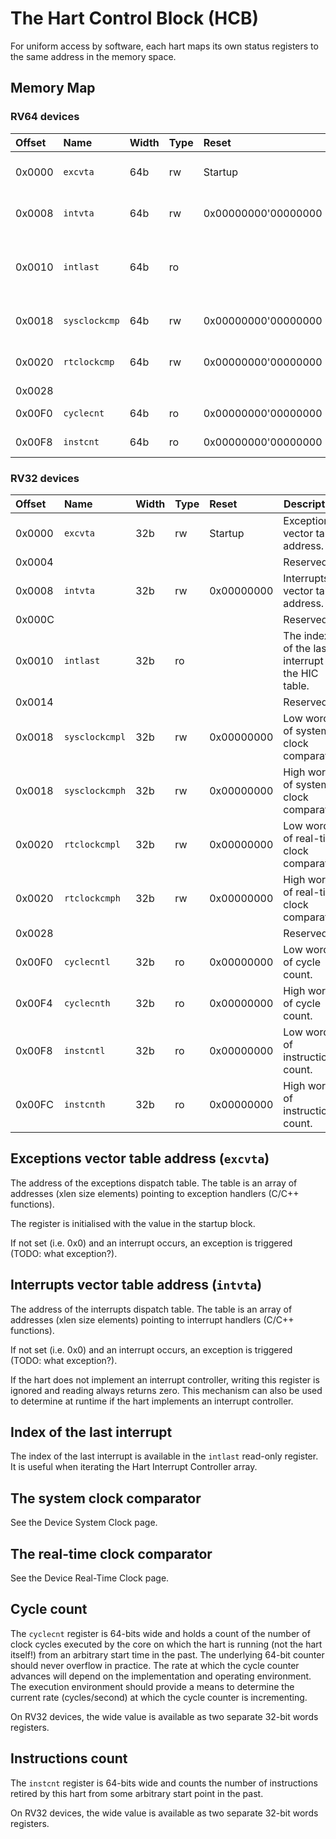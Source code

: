 # The Hart Control Block (HCB)

For uniform access by software, each hart maps its own status registers to the 
same address in the memory space.

## Memory Map

### RV64 devices

| Offset | Name | Width | Type | Reset | Description | 
|:-------|:-----|:------|:-----|:------|-------------|
| 0x0000 | `excvta` | 64b | rw | Startup | Exceptions vector table address.  |
| 0x0008 | `intvta` | 64b | rw | 0x00000000'00000000 | Interrupts vector table address.  |
| 0x0010 | `intlast` | 64b | ro | | The index of the last interrupt in the HIC table.  |
| 0x0018 | `sysclockcmp` | 64b | rw | 0x00000000'00000000 | System clock comparator. |
| 0x0020 | `rtclockcmp` | 64b | rw | 0x00000000'00000000 | Real-time clock comparator. |
| 0x0028 | | | | | Reserved.  |
| 0x00F0 | `cyclecnt` | 64b | ro | 0x00000000'00000000 | Cycle count. |
| 0x00F8 | `instcnt` | 64b | ro | 0x00000000'00000000 | Instructions count. |

### RV32 devices

| Offset | Name | Width | Type | Reset | Description | 
|:-------|:-----|:------|:-----|:------|-------------|
| 0x0000 | `excvta` | 32b | rw | Startup | Exceptions vector table address.  |
| 0x0004 | | | | | Reserved.  |
| 0x0008 | `intvta` | 32b | rw | 0x00000000 | Interrupts vector table address.  |
| 0x000C | | | | | Reserved.  |
| 0x0010 | `intlast` | 32b | ro | | The index of the last interrupt in the HIC table.  |
| 0x0014 | | | | | Reserved.  |
| 0x0018 | `sysclockcmpl` | 32b | rw | 0x00000000 | Low word of system clock comparator. |
| 0x0018 | `sysclockcmph` | 32b | rw | 0x00000000 | High word of system clock comparator. |
| 0x0020 | `rtclockcmpl` | 32b | rw | 0x00000000 | Low word of real-time clock comparator. |
| 0x0020 | `rtclockcmph` | 32b | rw | 0x00000000 | High word of real-time clock comparator. |
| 0x0028 | | | | | Reserved.  |
| 0x00F0 | `cyclecntl` | 32b | ro | 0x00000000 | Low word of cycle count. |
| 0x00F4 | `cyclecnth` | 32b | ro | 0x00000000 | High word of cycle count. |
| 0x00F8 | `instcntl` | 32b | ro | 0x00000000 | Low word of instructions count. |
| 0x00FC | `instcnth` | 32b | ro | 0x00000000 | High word of instructions count. |

## Exceptions vector table address (`excvta`)

The address of the exceptions dispatch table. The table is an array of addresses 
(xlen size elements) pointing to exception handlers (C/C++ functions).

The register is initialised with the value in the startup block.

If not set (i.e. 0x0) and an interrupt occurs, an exception is 
triggered (TODO: what exception?).

## Interrupts vector table address (`intvta`)

The address of the interrupts dispatch table. The table is an array of addresses 
(xlen size elements) pointing to interrupt handlers (C/C++ functions).

If not set (i.e. 0x0) and an interrupt occurs, an exception is 
triggered (TODO: what exception?).

If the hart does not implement an interrupt controller, writing this register 
is ignored and reading always returns zero. This mechanism can also be used 
to determine at runtime if the hart implements an interrupt controller.

## Index of the last interrupt

The index of the last interrupt is available in the `intlast` read-only register. 
It is useful when iterating the Hart Interrupt Controller array.

## The system clock comparator

See the Device System Clock page.

## The real-time clock comparator

See the Device Real-Time Clock page.

## Cycle count

The `cyclecnt` register is 64-bits wide and holds a count of the number of clock cycles 
executed by the core on which the hart is running (not the hart itself!) from an 
arbitrary start time in the past. The underlying 64-bit counter should never 
overflow in practice. The rate at which the cycle counter advances will depend
on the implementation and operating environment. The execution environment 
should provide a means to determine the current rate (cycles/second) at which 
the cycle counter is incrementing.

On RV32 devices, the wide value is available as two separate 32-bit words registers.

## Instructions count

The `instcnt` register is 64-bits wide and counts the number of instructions retired 
by this hart from some arbitrary start point in the past.

On RV32 devices, the wide value is available as two separate 32-bit words registers.

